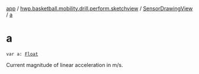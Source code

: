 [app](../../index.md) / [hwp.basketball.mobility.drill.perform.sketchview](../index.md) / [SensorDrawingView](index.md) / [a](.)

# a

`var a: `[`Float`](https://kotlinlang.org/api/latest/jvm/stdlib/kotlin/-float/index.html)

Current magnitude of linear acceleration in m/s.

